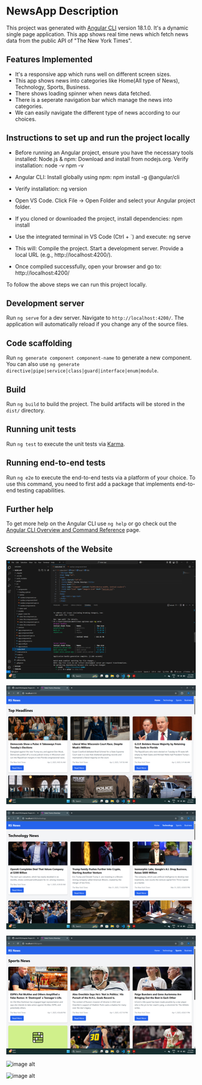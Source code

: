 # NewsApp Description

This project was generated with [Angular CLI](https://github.com/angular/angular-cli) version 18.1.0. It's a dynamic single page application. This app shows real time news which fetch news data from the public API of "The New York Times". 

## Features Implemented

- It's a responsive app which runs well on different screen sizes.
- This app shows news into categories like Home(All type of News), Technology, Sports, Business.
- There shows loading spinner when news data fetched.
- There is a seperate navigation bar which manage the news into categories.
- We can easily navigate the different type of news according to our choices.

## Instructions to set up and run the project locally

- Before running an Angular project, ensure you have the necessary tools installed:
  Node.js & npm: Download and install from nodejs.org. Verify installation:
  node -v
  npm -v

- Angular CLI: Install globally using npm:
  npm install -g @angular/cli

- Verify installation:
  ng version

- Open VS Code.
  Click File → Open Folder and select your Angular project folder.

- If you cloned or downloaded the project, install dependencies:
  npm install

- Use the integrated terminal in VS Code (Ctrl + `) and execute:
  ng serve

- This will:
  Compile the project.
  Start a development server.
  Provide a local URL (e.g., http://localhost:4200/).

- Once compiled successfully, open your browser and go to:
  http://localhost:4200/

To follow the above steps we can run this project locally.

## Development server

Run `ng serve` for a dev server. Navigate to `http://localhost:4200/`. The application will automatically reload if you change any of the source files.

## Code scaffolding

Run `ng generate component component-name` to generate a new component. You can also use `ng generate directive|pipe|service|class|guard|interface|enum|module`.

## Build

Run `ng build` to build the project. The build artifacts will be stored in the `dist/` directory.

## Running unit tests

Run `ng test` to execute the unit tests via [Karma](https://karma-runner.github.io).

## Running end-to-end tests

Run `ng e2e` to execute the end-to-end tests via a platform of your choice. To use this command, you need to first add a package that implements end-to-end testing capabilities.

## Further help

To get more help on the Angular CLI use `ng help` or go check out the [Angular CLI Overview and Command Reference](https://angular.dev/tools/cli) page.

## Screenshots of the Website
![image alt](https://github.com/rahul1305/Angular-Project/blob/cba6166a8f524c21e3e8f73fbb809cde982a3671/Screenshot%20(13).png)

![image alt](https://github.com/rahul1305/Angular-Project/blob/dbdd8d771352609fe25ad3cea2512274b88effba/Screenshot%20(14).png)

![image alt](https://github.com/rahul1305/Angular-Project/blob/9e54d2206680931baf375bc968e36a1b40e52e2e/Screenshot%20(15).png)

![image alt](https://github.com/rahul1305/Angular-Project/blob/fd62ea991a27a83ab74db66418fff30e4d1f19c8/Screenshot%20(16).png)

![image alt]()

![image alt]()
